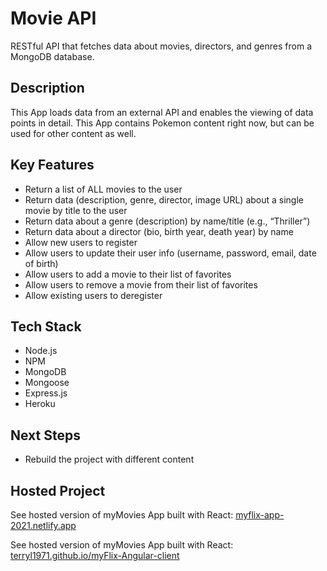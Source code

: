 # Movie API
RESTful API that fetches data about movies, directors, and genres from a MongoDB database.


## Description
This App loads data from an external API and enables the viewing of data points in detail.
This App contains Pokemon content right now, but can be used for other content as well.


## Key Features
- Return a list of ALL movies to the user
- Return data (description, genre, director, image URL) about a single movie by title to the user
- Return data about a genre (description) by name/title (e.g., “Thriller”)
- Return data about a director (bio, birth year, death year) by name
- Allow new users to register
- Allow users to update their user info (username, password, email, date of birth)
- Allow users to add a movie to their list of favorites
- Allow users to remove a movie from their list of favorites
- Allow existing users to deregister


## Tech Stack
- Node.js
- NPM
- MongoDB
- Mongoose
- Express.js
- Heroku


## Next Steps
* Rebuild the project with different content


## Hosted Project
See hosted version of myMovies App built with React:
[ myflix-app-2021.netlify.app ](https://myflix-app-2021.netlify.app/)


See hosted version of myMovies App built with React: 
[ terryl1971.github.io/myFlix-Angular-client ](https://terryl1971.github.io/myFlix-Angular-client/welcome)
